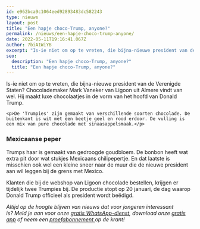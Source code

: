 ```yaml
---
id: e962bca9c1064eed92893483dc582243
type: nieuws
layout: post
title: "Een hapje choco-Trump, anyone?"
permalink: /nieuws/een-hapje-choco-trump-anyone/
date: 2022-05-11T19:16:41.067Z
author: 7biA1WiYB
excerpt: "Is-ie niet om op te vreten, die bijna-nieuwe president van de Verenigde Staten? Chocolademaker Mark Vaneker van Ligoon uit Almere vindt van wel. Hij maakt luxe chocolaatjes in de vorm van het hoofd van Donald Trump.  "
seo:
  description: "Een hapje choco-Trump, anyone?"
  title: "Een hapje choco-Trump, anyone?"
---
```

Is-ie niet om op te vreten, die bijna-nieuwe president van de Verenigde Staten? Chocolademaker Mark Vaneker van Ligoon uit Almere vindt van wel. Hij maakt luxe chocolaatjes in de vorm van het hoofd van Donald Trump.  

    <p>De 'Trumpies' zijn gemaakt van verschillende soorten chocolade. De buitenkant is wit met een beetje geel en rood erdoor. De vulling is een mix van pure chocolade met sinaasappelsmaak.</p>
<h3>Mexicaanse peper</h3>
<p>Trumps haar is gemaakt van gedroogde goudbloem. De bonbon heeft wat extra pit door wat stukjes Mexicaans chilipepertje. En dat laatste is misschien ook wel een kleine sneer naar de muur die de nieuwe president aan wil leggen bij de grens met Mexico.</p>
<p>Klanten die bij de webshop van Ligoon chocolade bestellen, krijgen er tijdelijk twee Trumpies bij. De productie stopt op 20 januari, de dag waarop Donald Trump officieel als president wordt beëdigd.</p>
<p><em>Altijd op de hoogte blijven van nieuws dat voor jongeren interessant is? Meld je aan voor onze <a href="https://7dagen.netlify.app/whatsapp">gratis WhatsApp-dienst</a>, download onze <a href="https://7dagen.netlify.app/app">gratis app</a> of neem een <a href="https://abonneren.sevendays.nl/abonneren/abonnementen/ae/artikel">proefabonnement </a>op de krant!</em></p>  
